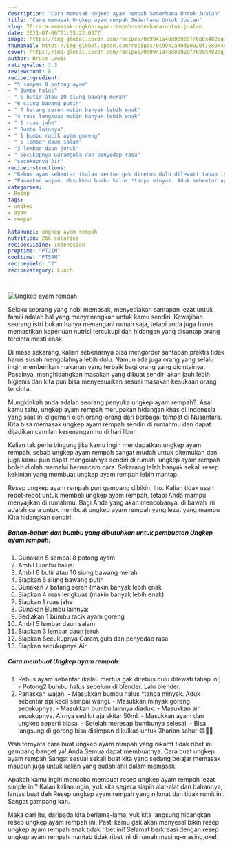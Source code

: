 ```yaml
---
description: "Cara memasak Ungkep ayam rempah Sederhana Untuk Jualan"
title: "Cara memasak Ungkep ayam rempah Sederhana Untuk Jualan"
slug: 78-cara-memasak-ungkep-ayam-rempah-sederhana-untuk-jualan
date: 2021-07-06T01:35:22.037Z
image: https://img-global.cpcdn.com/recipes/0c9941a40d00920f/680x482cq70/ungkep-ayam-rempah-foto-resep-utama.jpg
thumbnail: https://img-global.cpcdn.com/recipes/0c9941a40d00920f/680x482cq70/ungkep-ayam-rempah-foto-resep-utama.jpg
cover: https://img-global.cpcdn.com/recipes/0c9941a40d00920f/680x482cq70/ungkep-ayam-rempah-foto-resep-utama.jpg
author: Bruce Lewis
ratingvalue: 3.3
reviewcount: 8
recipeingredient:
- "5 sampai 8 potong ayam"
- " Bumbu halus"
- " 6 butir atau 10 siung bawang merah"
- "6 siung bawang putih"
- " 7 batang sereh makin banyak lebih enak"
- "4 ruas lengkuas makin banyak lebih enak"
- " 1 ruas jahe"
- " Bumbu lainnya"
- " 1 bumbu racik ayam goreng"
- " 5 lembar daun salam"
- "3 lembar daun jeruk"
- " Secukupnya Garamgula dan penyedap rasa"
- "secukupnya Air"
recipeinstructions:
- "Rebus ayam sebentar (kalau mertua gak direbus dulu dilewati tahap ini) Potong2 bumbu halus sebelum di blender. Lalu blender."
- "Panaskan wajan. Masukkan bumbu halus *tanpa minyak. Aduk sebentar api kecil sampai wangi. Masukkan minyak goreng secukupnya. Masukkan bumbu lainnya diaduk. Masukkan air secukupnya. Airnya sedikit aja skitar 50ml. Masukkan ayam dan ungkep seperti biasa. Setelah meresap bumbunya selesai. Bisa langsung di goreng bisa disimpan dikulkas untuk 3harian sahur 😅🤣🤣"
categories:
- Resep
tags:
- ungkep
- ayam
- rempah

katakunci: ungkep ayam rempah 
nutrition: 266 calories
recipecuisine: Indonesian
preptime: "PT21M"
cooktime: "PT59M"
recipeyield: "2"
recipecategory: Lunch

---
```



![Ungkep ayam rempah](https://img-global.cpcdn.com/recipes/0c9941a40d00920f/680x482cq70/ungkep-ayam-rempah-foto-resep-utama.jpg)

Selaku seorang yang hobi memasak, menyediakan santapan lezat untuk famili adalah hal yang menyenangkan untuk kamu sendiri. Kewajiban seorang istri bukan hanya menangani rumah saja, tetapi anda juga harus memastikan keperluan nutrisi tercukupi dan hidangan yang disantap orang tercinta mesti enak.

Di masa  sekarang, kalian sebenarnya bisa mengorder santapan praktis tidak harus susah mengolahnya lebih dulu. Namun ada juga orang yang selalu ingin memberikan makanan yang terbaik bagi orang yang dicintainya. Pasalnya, menghidangkan masakan yang dibuat sendiri akan jauh lebih higienis dan kita pun bisa menyesuaikan sesuai masakan kesukaan orang tercinta. 



Mungkinkah anda adalah seorang penyuka ungkep ayam rempah?. Asal kamu tahu, ungkep ayam rempah merupakan hidangan khas di Indonesia yang saat ini digemari oleh orang-orang dari berbagai tempat di Nusantara. Kita bisa memasak ungkep ayam rempah sendiri di rumahmu dan dapat dijadikan camilan kesenanganmu di hari libur.

Kalian tak perlu bingung jika kamu ingin mendapatkan ungkep ayam rempah, sebab ungkep ayam rempah sangat mudah untuk ditemukan dan juga kamu pun dapat mengolahnya sendiri di rumah. ungkep ayam rempah boleh diolah memalui bermacam cara. Sekarang telah banyak sekali resep kekinian yang membuat ungkep ayam rempah lebih mantap.

Resep ungkep ayam rempah pun gampang dibikin, lho. Kalian tidak usah repot-repot untuk membeli ungkep ayam rempah, tetapi Anda mampu menyajikan di rumahmu. Bagi Anda yang akan mencobanya, di bawah ini adalah cara untuk membuat ungkep ayam rempah yang lezat yang mampu Kita hidangkan sendiri.

<!--inarticleads1-->

##### Bahan-bahan dan bumbu yang dibutuhkan untuk pembuatan Ungkep ayam rempah:

1. Gunakan 5 sampai 8 potong ayam
1. Ambil  Bumbu halus:
1. Ambil  6 butir atau 10 siung bawang merah
1. Siapkan 6 siung bawang putih
1. Gunakan  7 batang sereh (makin banyak lebih enak
1. Siapkan 4 ruas lengkuas (makin banyak lebih enak)
1. Siapkan  1 ruas jahe
1. Gunakan  Bumbu lainnya:
1. Sediakan  1 bumbu racik ayam goreng
1. Ambil  5 lembar daun salam
1. Siapkan 3 lembar daun jeruk
1. Siapkan  Secukupnya Garam,gula dan penyedap rasa
1. Siapkan secukupnya Air




<!--inarticleads2-->

##### Cara membuat Ungkep ayam rempah:

1. Rebus ayam sebentar (kalau mertua gak direbus dulu dilewati tahap ini) - Potong2 bumbu halus sebelum di blender. Lalu blender.
1. Panaskan wajan. - Masukkan bumbu halus *tanpa minyak. Aduk sebentar api kecil sampai wangi. - Masukkan minyak goreng secukupnya. - Masukkan bumbu lainnya diaduk. - Masukkan air secukupnya. Airnya sedikit aja skitar 50ml. - Masukkan ayam dan ungkep seperti biasa. - Setelah meresap bumbunya selesai. - Bisa langsung di goreng bisa disimpan dikulkas untuk 3harian sahur 😅🤣🤣




Wah ternyata cara buat ungkep ayam rempah yang nikamt tidak ribet ini gampang banget ya! Anda Semua dapat membuatnya. Cara buat ungkep ayam rempah Sangat sesuai sekali buat kita yang sedang belajar memasak maupun juga untuk kalian yang sudah ahli dalam memasak.

Apakah kamu ingin mencoba membuat resep ungkep ayam rempah lezat simple ini? Kalau kalian ingin, yuk kita segera siapin alat-alat dan bahannya, lantas buat deh Resep ungkep ayam rempah yang nikmat dan tidak rumit ini. Sangat gampang kan. 

Maka dari itu, daripada kita berlama-lama, yuk kita langsung hidangkan resep ungkep ayam rempah ini. Pasti kamu gak akan menyesal bikin resep ungkep ayam rempah enak tidak ribet ini! Selamat berkreasi dengan resep ungkep ayam rempah mantab tidak ribet ini di rumah masing-masing,oke!.

